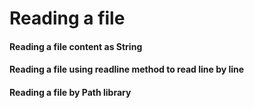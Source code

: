 # Reading a file 


#### Reading a file content as String

#### Reading a file using readline method to read line by line

#### Reading a file by Path library